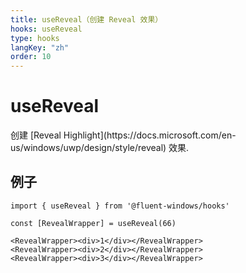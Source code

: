 ```yaml
---
title: useReveal（创建 Reveal 效果）
hooks: useReveal
type: hooks
langKey: "zh"
order: 10
---
```


# useReveal

<p class="description">创建 [Reveal Highlight](https://docs.microsoft.com/en-us/windows/uwp/design/style/reveal) 效果.</p>

## 例子

```tsx
import { useReveal } from '@fluent-windows/hooks'

const [RevealWrapper] = useReveal(66)

<RevealWrapper><div>1</div></RevealWrapper>
<RevealWrapper><div>2</div></RevealWrapper>
<RevealWrapper><div>3</div></RevealWrapper>
```
